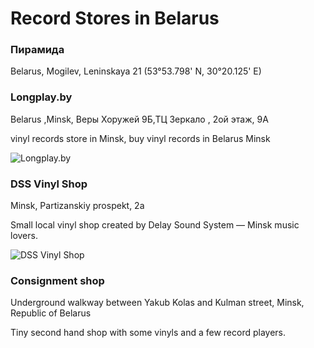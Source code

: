 # Record Stores in Belarus

### Пирамида

Belarus, Mogilev, Leninskaya 21
(53°53.798' N, 30°20.125' E)

### Longplay.by

Belarus ,Minsk, Веры Хоружей 9Б,ТЦ Зеркало , 2ой этаж, 9А

vinyl records store in Minsk, buy vinyl records in Belarus Minsk

![Longplay.by](https://discogslabs.imgix.net/vinylhub/5969176f036e980032e91f13.jpg?auto=compress%2Cformat&fit=max&fm=jpg&h=2000&w=2000&s=35dee42cc4a00016cc0fcfd90b4d274b "Longplay.by")

### DSS Vinyl Shop

Minsk, Partizanskiy prospekt, 2a

Small local vinyl shop created by Delay Sound System — Minsk music lovers.

![DSS Vinyl Shop](https://discogslabs.imgix.net/vinylhub/54ff5f9646614b001196ece3.jpg?auto=compress%2Cformat&fit=max&fm=jpg&h=2000&w=2000&s=5aef4f56107dcca64cc844d7957d6995 "DSS Vinyl Shop")

### Consignment shop

Underground walkway between Yakub Kolas and Kulman street, Minsk, Republic of Belarus

Tiny second hand shop with some vinyls and a few record players.


